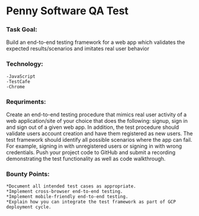 # Penny Software QA Test
### Task Goal:
Build an end-to-end testing framework for a web app which validates the expected results/scenarios and imitates real user behavior
### Technology: 
    -JavaScript
    -TestCafe
    -Chrome
### Requriments:
Create an end-to-end testing procedure that mimics real user activity of a web application/site of your choice that does the following: signup, sign in and sign out of a given web app. In addition, the test procedure should validate users account creation and have them registered as new users. The test framework should identify all possible scenarios where the app can fail. For example, signing in with unregistered users or signing in with wrong credentials. Push your project code to GitHub and submit a recording demonstrating the test functionality as well as code walkthrough.
### Bounty Points:
    *Document all intended test cases as appropriate.
    *Implement cross-browser end-to-end testing.
    *Implement mobile-friendly end-to-end testing.
    *Explain how you can integrate the test framework as part of GCP deployment cycle.

